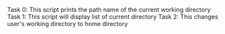 Task 0: This script prints the path name of the current working directory
Task 1: This script will display list of current directory
Task 2: This changes user's working directory to home directory
